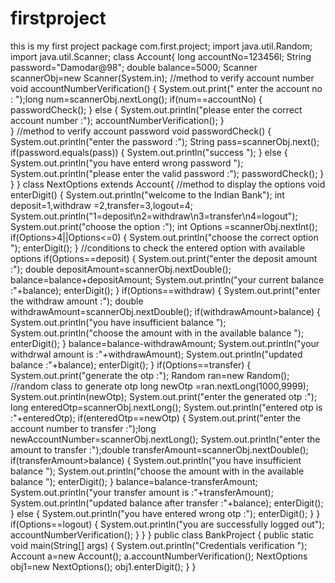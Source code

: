 # firstproject
this is my first project
package com.first.project;
import java.util.Random;
import java.util.Scanner;
class Account{
	 long accountNo=123456l;
	 String password="Damodar@98";
	 double balance=5000;
	Scanner scannerObj=new Scanner(System.in);
//method to verify account number
     void accountNumberVerification() {
    	 System.out.print(" enter the account no : ");long num=scannerObj.nextLong();
    	 if(num==accountNo) {
    		 passwordCheck();
    	 }
    	 else  {
    		 System.out.println("please enter the correct account number :");
    		 accountNumberVerification();
    	 }	 
     }
 //method to verify account password
	 void passwordCheck() {
		 System.out.println("enter the password :"); String pass=scannerObj.next();
		 if(password.equals(pass)) {
			 System.out.println("success ");
		 }
		 else {
			 System.out.println("you have enterd  wrong password ");
			 System.out.println("please enter the valid password :");
			 passwordCheck();
		 }
	 }
}
class NextOptions extends Account{
//method to display the options
	void enterDigit() { 
		System.out.println("welcome to the Indian Bank");
		int deposit=1,withdraw =2,transfer=3,logout=4;
		System.out.println("1=deposit\n2=withdraw\n3=transfer\n4=logout");
		System.out.print("choose the option :");
		int Options =scannerObj.nextInt();
		if(Options>4||Options<=0) {
			System.out.println("choose the correct option ");
			enterDigit();
		}
//conditions to check the entered option with available options
		if(Options==deposit) {
			System.out.print("enter the deposit amount :");
			double depositAmount=scannerObj.nextDouble();
			balance=balance+depositAmount;
			System.out.println("your current balance :"+balance);
			enterDigit();
		}
		if(Options==withdraw) {
			System.out.print("enter the withdraw amount :");
			double withdrawAmount=scannerObj.nextDouble();
			if(withdrawAmount>balance) {
				System.out.println("you have insufficient balance ");
				System.out.println("choose the amount with in the available balance ");
				enterDigit();
			}
			balance=balance-withdrawAmount;
			System.out.println("your withdrwal amount is :"+withdrawAmount);
			System.out.println("updated balance :"+balance);
			enterDigit();
		}
		if(Options==transfer) {
			System.out.print("generate the otp :");
			Random ran=new Random();  //random class  to generate otp
			  long newOtp =ran.nextLong(1000,9999);
			  System.out.println(newOtp);
			  System.out.print("enter the generated otp :");
			  long enteredOtp=scannerObj.nextLong();
			  System.out.println("entered otp is :"+enteredOtp);
			  if(enteredOtp==newOtp) {
				  System.out.print("enter the account number to transfer :");long newAccountNumber=scannerObj.nextLong();
				  System.out.println("enter the amount to transfer :");double transferAmount=scannerObj.nextDouble();
				  if(transferAmount>balance) {
						System.out.println("you have insufficient balance ");
						System.out.println("choose the amount with in the available balance ");
						enterDigit();
				  }
			     balance=balance-transferAmount;
			     System.out.println("your transfer amount is :"+transferAmount);
					System.out.println("updated balance after transfer :"+balance);
					enterDigit();
			  }
			  else
			  {
				  System.out.println("you have entered wrong otp :");
				  enterDigit();
			  }
		}
		if(Options==logout) {
			System.out.println("you are successfully logged out");
			accountNumberVerification();
		}
	}
}
public class BankProject {
	public static void main(String[] args) {
		System.out.println("Credentials verification ");
		Account a=new Account();
		a.accountNumberVerification();
		NextOptions obj1=new NextOptions();
		obj1.enterDigit();
	}
}

